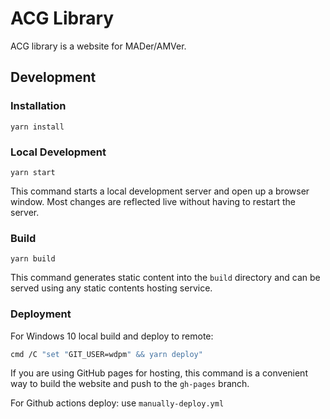 # ACG Library

ACG library is a website for MADer/AMVer.

## Development
### Installation

```console
yarn install
```

### Local Development

```console
yarn start
```

This command starts a local development server and open up a browser window. Most changes are reflected live without having to restart the server.

### Build

```console
yarn build
```

This command generates static content into the `build` directory and can be served using any static contents hosting service.

### Deployment

For Windows 10 local build and deploy to remote:
```bash
cmd /C "set "GIT_USER=wdpm" && yarn deploy"
```
If you are using GitHub pages for hosting, this command is a convenient way to build the website and push to the `gh-pages` branch.

For Github actions deploy: use `manually-deploy.yml`
